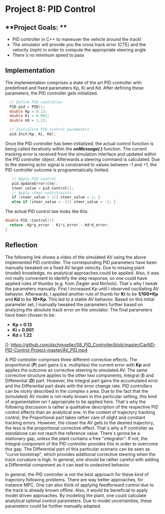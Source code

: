 # Project 8: PID Control



## **Project Goals: **

* PID controller in C++ to maneuver the vehicle around the track!
* The simulator will provide you the cross track error (CTE) and the velocity (mph) in order to compute the appropriate steering angle
* There´s no minimum speed to pass



## Implementation

The implementation comprises a state of the art PID controller with predefined and fixed parameters Kp, Ki and Kd. After defining these parameters, the PID controller gets initialized. 

```c++
  // Define PID controller
  PID pid = PID(); 
  double Kp = 0.13; 
  double Ki = 0.001; 
  double Kd = 1.22;  

  // Initialize PID control parameters
  pid.Init(Kp, Ki, Kd); 
```



Once the PID controller has been initialized, the actual control function is being called iteratively within the ***onMessage( )*** function. The current tracking error is received from the simulation interface and updated within the PID controller object. Afterwards a steering command is calculated. Due to the steering actor signal is constrained to values between -1 and +1, the PID controller outcome is programmatically limited.

```c++
   // Apply PID control
   pid.UpdateError(cte); 
   steer_value = pid.Control(); 
   // Apply steer contstraints
   if (steer_value > 1){ steer_value = 1; }
   else if (steer_value < -1){ steer_value = -1; } 
```



The actual PID control law looks like this. 

```c++
double PID::Control(){
  return -Kp*p_error - Ki*i_error - Kd*d_error;
}
```



## Reflection 

The following link shows a video of the simulated AV using the above implemented PID controller. The corresponding PID parameters have been manually tweaked on a fixed AV target velocity. Due to missing plant (model) knowledge, no analytical approaches could be applied. Also, it was not really convenient to identify the step response, so one could have applied rules of thumbs (e.g. from Ziegler and Nichols). That´s why I tweak the parameters manually. First I increased Kp until I observed oscillating AV behavior. Afterwards, I applied another rule of thumb for **Ki** to be **1/100*Kp** and **Kd** to be **10*Kp**. This led to a stable AV behavior. Based on this initial parameter set, I manually tweaked the parameters further based on analyzing the absolute track error on the simulator. The final parameters have been chosen to be: 

- **Kp = 0.13**
- **Ki = 0.001**
- **Kd = 1.22**

[]: https://github.com/dschmoeller/08_PID_Controller/blob/master/CarND-PID-Control-Project-master/AV_PID.mp4



A PID controller comprises three different corrective effects. The proportional (**P**) part gains (i.e. multiplies) the current error with **Kp** and applies the outcome as corrective steering to simulated AV. The same corrective structure applies to the other two components, Integral (**I**) and Differential (**D**) part. However, the Integral part gains the accumulated error and the Differential part deals with the error change rate. PID controllers can be nicely described in the complex s area. Due to the fact that the (simulated) AV model is not really known in this particular setting, this kind of argumentation isn´t appropriate to be applied here. That´s why the following discussion is rather a qualitative description of the respective PID control effects than an analytical one. In the context of trajectory tracking control, the Proportional part takes rather care of slight and constant tracking errors. However, the closer the AV gets to the desired trajectory, the less is the proportional corrective effect. That´s why a P controller as standalone can not reach the reference value. There´s gonna be a stationary gap, unless the plant contains a free "integrator". If not, the Integral component of the PID controller provides this in order to overcome this gap. The Differential part of this particular scenario can be seen as "curve bootstrap", which provides additional corrective steering when the track curvature is high. In general, one should be rather careful with adding a Differential component as it can lead to undesired behavior. 



In general, the PID controller is not the best approach for these kind of trajectory following problems. There are way better approaches, for instance MPC. One can also think of applying feedforward control due to the track is already known offline. Also, it would be beneficial to apply model driven approaches. By modeling the plant, one could calculate analytical optimal control parameters. Due to model uncertainties, these parameters could be further manually adapted.         